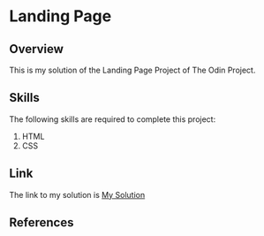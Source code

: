 # Landing Page

## Overview

This is my solution of the Landing Page Project of The Odin Project.

## Skills

The following skills are required to complete this project:

1. HTML
2. CSS

## Link

The link to my solution is [My Solution](#)

## References



